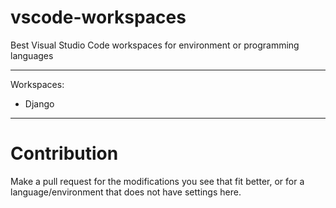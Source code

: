 # vscode-workspaces
Best Visual Studio Code workspaces for environment or programming languages

------

Workspaces:
* Django

------

# Contribution
Make a pull request for the modifications you see that fit better, or for a language/environment that does not have settings here.

